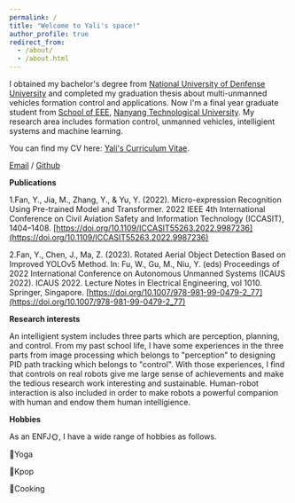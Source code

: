 ```yaml
---
permalink: /
title: "Welcome to Yali's space!"
author_profile: true
redirect_from: 
  - /about/
  - /about.html
---
```


I obtained my bachelor's degree from [National University of Denfense University](https://www.nudt.edu.cn) and completed my graduation thesis about multi-unmanned vehicles formation control and applications. Now I'm a final year graduate student from [School of EEE](https://www.ntu.edu.sg/eee/home), [Nanyang Technological University](https://www.ntu.edu.sg). My research area includes formation control, unmanned vehicles, intelligient systems and machine learning.

You can find my CV here: [Yali's Curriculum Vitae](https://github.com/lilllya/fanyali.github.io/blob/master/assets/Yali_CV_PhD.pdf).

[Email](mailto:fany0025@e.ntu.edu.sg) / [Github](https://github.com/lilllya)

**Publications**

1.Fan, Y., Jia, M., Zhang, Y., & Yu, Y. (2022). Micro-expression Recognition Using Pre-trained Model and Transformer. 2022 IEEE 4th International Conference on Civil Aviation Safety and Information Technology (ICCASIT), 1404–1408. [https://doi.org/10.1109/ICCASIT55263.2022.9987236](https://doi.org/10.1109/ICCASIT55263.2022.9987236)

2.Fan, Y., Chen, J., Ma, Z. (2023). Rotated Aerial Object Detection Based on Improved YOLOv5 Method. In: Fu, W., Gu, M., Niu, Y. (eds) Proceedings of 2022 International Conference on Autonomous Unmanned Systems (ICAUS 2022). ICAUS 2022. Lecture Notes in Electrical Engineering, vol 1010. Springer, Singapore. [https://doi.org/10.1007/978-981-99-0479-2_77](https://doi.org/10.1007/978-981-99-0479-2_77)

**Research interests**

An intelligient system includes three parts which are perception, planning, and control. From my past school life, I have some experiences in the three parts from image processing which belongs to "perception" to designing PID path tracking which belongs to "control". With those experiences, I find that controls on real robots give me large sense of achievements and make the tedious research work interesting and sustainable. Human-robot interaction is also included in order to make robots a powerful companion with human and endow them human intelligience.

**Hobbies**

As an ENFJ🌞, I have a wide range of hobbies as follows.

🧘Yoga

💃Kpop

🍳Cooking

